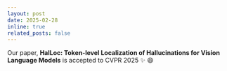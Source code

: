 ```yaml
---
layout: post
date: 2025-02-28
inline: true
related_posts: false
---
```


Our paper, <b>HalLoc: Token-level Localization of Hallucinations for Vision Language Models</b> is accepted to CVPR 2025 :sparkles: :smile:

